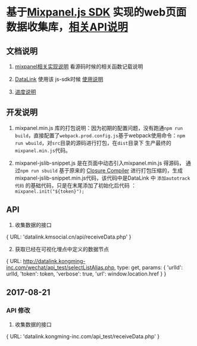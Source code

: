 # 基于[Mixpanel.js SDK](https://github.com/mixpanel/mixpanel-js) 实现的web页面数据收集库，[相关API说明](https://mixpanel.com/help/reference/javascript)

## 文档说明
1. [mixpanel相关实现说明](aboutMixpanel.md) 看源码时候的相关函数记载说明

2. [DataLink](http://datalink.kongming-inc.com) 使用该 js-sdk时候 [使用说明](step.md)

3. [进度说明](mile.md)

## 开发说明

1. mixpanel.min.js 库的打包说明：因为初期的配置问题，没有跑通`npm run build`，直接配置了`webpack.prod.config.js`基于webpack使用命令：`npm run wbuild`，对`src`目录的源码进行打包，在`dist`目录下 生产最终的 `mixpanel.min.js`代码。

2. mixpanel-jslib-snippet.js 是在页面中动态引入mixpanel.min.js 得源码， 通过`npm run sbuild` 基于原来的 [Closure Compiler](https://developers.google.com/closure/compiler/) 进行打包压缩的，生成 mixpanel-jslib-snippet.min.js代码，该代码中是DataLink 中 `添加autotrack代码` 的基础代码，只是在末尾添加了初始化后代码 ：`mixpanel.init("${token}");` 

## API

1. 收集数据的接口

  {
    URL: 'datalink.kmsocial.cn/api/receiveData.php'
  }

2. 获取已经在可视化埋点中定义的数据节点

  {
    URL: http://datalink.kongming-inc.com/wechat/api_test/selectListAlias.php,
    type: get,
    params: {
      'urlId': urlId,
      'token': token,
      'verbose': true,
      'url': window.location.href
    }
  }


## 2017-08-21

### API 修改

1. 收集数据的接口

  {
    URL: 'datalink.kongming-inc.com/api_test/receiveData.php'
  }